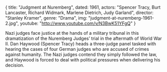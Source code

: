 {
  title: "Judgment at Nuremberg",
  dated:  1961,
  actors: "Spencer Tracy, Burt Lancaster, Richard Widmark, Marlene Dietrich, Judy Garland",
  director: "Stanley Kramer",
  genre: "Drama",
  img: "judgment-at-nuremberg-1961-2.jpg",
  youtube: "http://www.youtube.com/v/N3BwK51YFgQ"
}

Nazi judges face justice at the hands of a military tribunal in this dramatization of the Nuremberg Judges’ trial in the aftermath of World War II. Dan Haywood (Spencer Tracy) heads a three-judge panel tasked with hearing the cases of four German judges who are accused of crimes against humanity. The Nazi judges contend they simply followed the law, and Haywood is forced to deal with political pressures when delivering his decision.